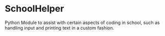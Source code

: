 # SchoolHelper
Python Module to assist with certain aspects of coding in school, such as handling input and printing text in a custom fashion.
